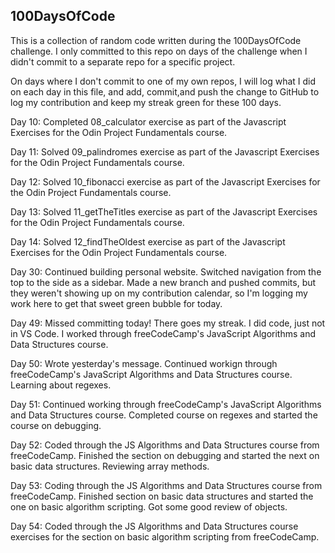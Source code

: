 ## 100DaysOfCode

This is a collection of random code written during the 100DaysOfCode challenge. I only committed to this repo on days of the challenge when I didn't commit to a separate repo for a specific project. 

On days where I don't commit to one of my own repos, I will log what I did on each day in this file, and add, commit,and push the change to GitHub to log my contribution and keep my streak green for these 100 days.

Day 10: Completed 08_calculator exercise as part of the Javascript Exercises for the Odin Project Fundamentals course.

Day 11: Solved 09_palindromes exercise as part of the Javascript Exercises for the Odin Project Fundamentals course.

Day 12: Solved 10_fibonacci exercise as part of the Javascript Exercises for the Odin Project Fundamentals course.

Day 13: Solved 11_getTheTitles exercise as part of the Javascript Exercises for the Odin Project Fundamentals course.

Day 14: Solved 12_findTheOldest exercise as part of the Javascript Exercises for the Odin Project Fundamentals course.

Day 30: Continued building personal website. Switched navigation from the top to the side as a sidebar. Made a new branch and pushed commits, but they weren't showing up on my contribution calendar, so I'm logging my work here to get that sweet green bubble for today.

Day 49: Missed committing today! There goes my streak. I did code, just not in VS Code. I worked through freeCodeCamp's JavaScript Algorithms and Data Structures course.

Day 50: Wrote yesterday's message. Continued workign through freeCodeCamp's JavaScript Algorithms and Data Structures course. Learning about regexes.

Day 51: Continued working through freeCodeCamp's JavaScript Algorithms and Data Structures course. Completed course on regexes and started the course on debugging.

Day 52: Coded through the JS Algorithms and Data Structures course from freeCodeCamp. Finished the section on debugging and started the next on basic data structures. Reviewing array methods.

Day 53: Coding through the JS Algorithms and Data Structures course from freeCodeCamp. Finished section on basic data structures and started the one on basic algorithm scripting. Got some good review of objects. 

Day 54: Coded through the JS Algorithms and Data Structures course exercises for the section on basic algorithm scripting from freeCodeCamp.   